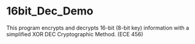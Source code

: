 # 16bit_Dec_Demo
This program encrypts and decrypts 16-bit (8-bit key) information with a simplified XOR DEC Cryptographic Method. (ECE 456)
